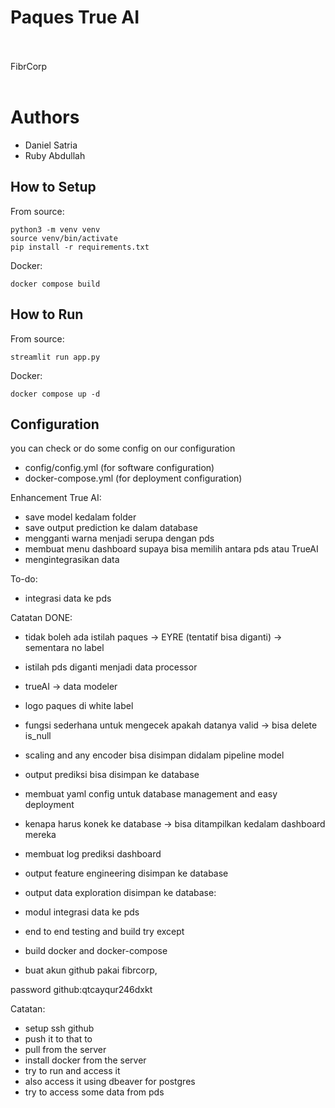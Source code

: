 # Paques True AI
<br />
<br />
FibrCorp
<br />
<br />

# Authors
- Daniel Satria
- Ruby Abdullah

## How to Setup
From source:
```
python3 -m venv venv
source venv/bin/activate
pip install -r requirements.txt
```
Docker:
```
docker compose build
```
## How to Run
From source:
```
streamlit run app.py
```
Docker:
```
docker compose up -d
```
## Configuration
you can check or do some config on our configuration
- config/config.yml (for software configuration)
- docker-compose.yml (for deployment configuration)

Enhancement True AI:
- save model kedalam folder
- save output prediction ke dalam database
- mengganti warna menjadi serupa dengan pds
- membuat menu dashboard supaya bisa memilih antara pds atau TrueAI
- mengintegrasikan data

To-do:
- integrasi data ke pds

Catatan DONE:
- tidak boleh ada istilah paques -> EYRE (tentatif bisa diganti) -> sementara no label
- istilah pds diganti menjadi data processor
- trueAI -> data modeler
- logo paques di white label
- fungsi sederhana untuk mengecek apakah datanya valid -> bisa delete is_null
- scaling and any encoder bisa disimpan didalam pipeline model
- output prediksi bisa disimpan ke database
- membuat yaml config untuk database management and easy deployment
- kenapa harus konek ke database -> bisa ditampilkan kedalam dashboard mereka
- membuat log prediksi dashboard
- output feature engineering disimpan ke database
- output data exploration disimpan ke database:
- modul integrasi data ke pds
- end to end testing and build try except

- build docker and docker-compose
- buat akun github pakai fibrcorp,

password github:qtcayqur246dxkt

Catatan:
- setup ssh github
- push it to that to
- pull from the server
- install docker from the server
- try to run and access it
- also access it using dbeaver for postgres
- try to access some data from pds